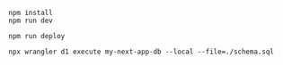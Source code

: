 ```
npm install
npm run dev
```

```
npm run deploy
```

```
npx wrangler d1 execute my-next-app-db --local --file=./schema.sql
```
